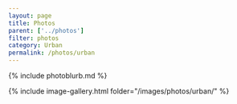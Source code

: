 ```yaml
---
layout: page
title: Photos
parent: ['../photos']
filter: photos
category: Urban
permalink: /photos/urban
---
```


{% include photoblurb.md %}

{% include image-gallery.html folder="/images/photos/urban/" %}

